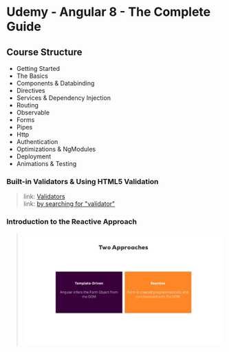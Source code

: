 <h1>Udemy - Angular 8 - The Complete Guide</h1>
<h2> Course Structure</h2>

- Getting Started
- The Basics
- Components & Databinding
- Directives
- Services & Dependency Injection
- Routing
- Observable
- Forms
- Pipes
- Http
- Authentication
- Optimizations & NgModules
- Deployment
- Animations & Testing

<h3>Built-in Validators & Using HTML5 Validation</h3>

> link: [Validators](https://angular.io/api/forms/Validators) <br>
> link: [by searching for "validator"](https://angular.io/api?type=directive) 


<h3>Introduction to the Reactive Approach</h3>

> ![Two Approaches](src/static/images/two-approaches.png)